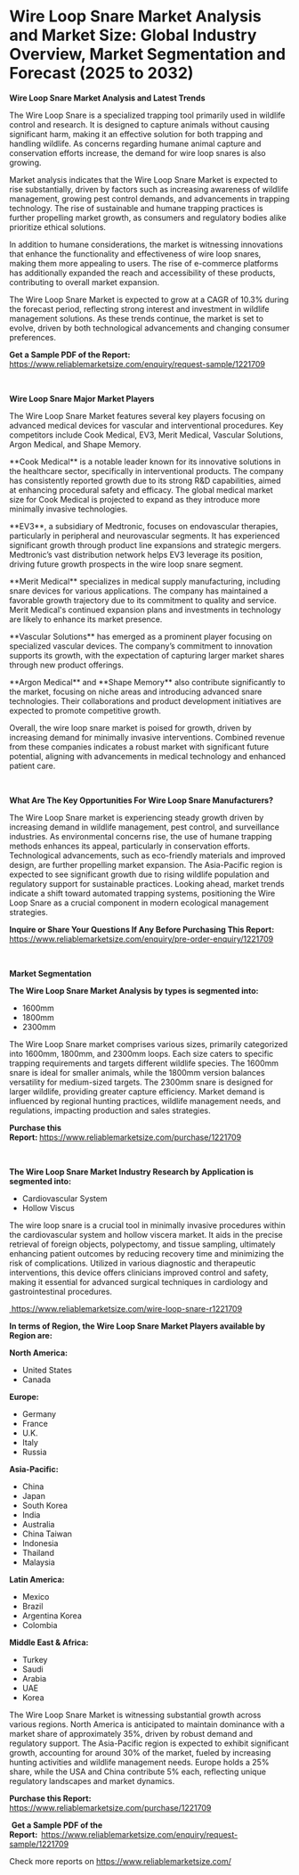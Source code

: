 <p><h1>Wire Loop Snare Market Analysis and Market Size: Global Industry Overview, Market Segmentation and Forecast (2025 to 2032)</h1></p><p><strong>Wire Loop Snare Market Analysis and Latest Trends</strong></p>
<p><p>The Wire Loop Snare is a specialized trapping tool primarily used in wildlife control and research. It is designed to capture animals without causing significant harm, making it an effective solution for both trapping and handling wildlife. As concerns regarding humane animal capture and conservation efforts increase, the demand for wire loop snares is also growing.</p><p>Market analysis indicates that the Wire Loop Snare Market is expected to rise substantially, driven by factors such as increasing awareness of wildlife management, growing pest control demands, and advancements in trapping technology. The rise of sustainable and humane trapping practices is further propelling market growth, as consumers and regulatory bodies alike prioritize ethical solutions.</p><p>In addition to humane considerations, the market is witnessing innovations that enhance the functionality and effectiveness of wire loop snares, making them more appealing to users. The rise of e-commerce platforms has additionally expanded the reach and accessibility of these products, contributing to overall market expansion.</p><p>The Wire Loop Snare Market is expected to grow at a CAGR of 10.3% during the forecast period, reflecting strong interest and investment in wildlife management solutions. As these trends continue, the market is set to evolve, driven by both technological advancements and changing consumer preferences.</p></p>
<p><strong>Get a Sample PDF of the Report:&nbsp;</strong> <a href="https://www.reliablemarketsize.com/enquiry/request-sample/1221709?utm_campaign=2783&utm_medium=2&utm_source=Github&utm_content=ia&utm_term=04032025&utm_id=wire-loop-snare">https://www.reliablemarketsize.com/enquiry/request-sample/1221709</a></p>
<p>&nbsp;</p>
<p><strong>Wire Loop Snare Major Market Players</strong></p>
<p><p>The Wire Loop Snare Market features several key players focusing on advanced medical devices for vascular and interventional procedures. Key competitors include Cook Medical, EV3, Merit Medical, Vascular Solutions, Argon Medical, and Shape Memory. </p><p>**Cook Medical** is a notable leader known for its innovative solutions in the healthcare sector, specifically in interventional products. The company has consistently reported growth due to its strong R&D capabilities, aimed at enhancing procedural safety and efficacy. The global medical market size for Cook Medical is projected to expand as they introduce more minimally invasive technologies.</p><p>**EV3**, a subsidiary of Medtronic, focuses on endovascular therapies, particularly in peripheral and neurovascular segments. It has experienced significant growth through product line expansions and strategic mergers. Medtronic’s vast distribution network helps EV3 leverage its position, driving future growth prospects in the wire loop snare segment.</p><p>**Merit Medical** specializes in medical supply manufacturing, including snare devices for various applications. The company has maintained a favorable growth trajectory due to its commitment to quality and service. Merit Medical's continued expansion plans and investments in technology are likely to enhance its market presence.</p><p>**Vascular Solutions** has emerged as a prominent player focusing on specialized vascular devices. The company’s commitment to innovation supports its growth, with the expectation of capturing larger market shares through new product offerings.</p><p>**Argon Medical** and **Shape Memory** also contribute significantly to the market, focusing on niche areas and introducing advanced snare technologies. Their collaborations and product development initiatives are expected to promote competitive growth.</p><p>Overall, the wire loop snare market is poised for growth, driven by increasing demand for minimally invasive interventions. Combined revenue from these companies indicates a robust market with significant future potential, aligning with advancements in medical technology and enhanced patient care.</p></p>
<p>&nbsp;</p>
<p><strong>What Are The Key Opportunities For Wire Loop Snare Manufacturers?</strong></p>
<p><p>The Wire Loop Snare market is experiencing steady growth driven by increasing demand in wildlife management, pest control, and surveillance industries. As environmental concerns rise, the use of humane trapping methods enhances its appeal, particularly in conservation efforts. Technological advancements, such as eco-friendly materials and improved design, are further propelling market expansion. The Asia-Pacific region is expected to see significant growth due to rising wildlife population and regulatory support for sustainable practices. Looking ahead, market trends indicate a shift toward automated trapping systems, positioning the Wire Loop Snare as a crucial component in modern ecological management strategies.</p></p>
<p><strong>Inquire or Share Your Questions If Any Before Purchasing This Report:</strong> <a href="https://www.reliablemarketsize.com/enquiry/pre-order-enquiry/1221709?utm_campaign=2783&utm_medium=2&utm_source=Github&utm_content=ia&utm_term=04032025&utm_id=wire-loop-snare">https://www.reliablemarketsize.com/enquiry/pre-order-enquiry/1221709</a></p>
<p>&nbsp;</p>
<p><strong>Market Segmentation</strong></p>
<p><strong>The Wire Loop Snare Market Analysis by types is segmented into:</strong></p>
<p><ul><li>1600mm</li><li>1800mm</li><li>2300mm</li></ul></p>
<p><p>The Wire Loop Snare market comprises various sizes, primarily categorized into 1600mm, 1800mm, and 2300mm loops. Each size caters to specific trapping requirements and targets different wildlife species. The 1600mm snare is ideal for smaller animals, while the 1800mm version balances versatility for medium-sized targets. The 2300mm snare is designed for larger wildlife, providing greater capture efficiency. Market demand is influenced by regional hunting practices, wildlife management needs, and regulations, impacting production and sales strategies.</p></p>
<p><strong>Purchase this Report:&nbsp;</strong><a href="https://www.reliablemarketsize.com/purchase/1221709?utm_campaign=2783&utm_medium=2&utm_source=Github&utm_content=ia&utm_term=04032025&utm_id=wire-loop-snare">https://www.reliablemarketsize.com/purchase/1221709</a></p>
<p>&nbsp;</p>
<p><strong>The Wire Loop Snare Market Industry Research by Application is segmented into:</strong></p>
<p><ul><li>Cardiovascular System</li><li>Hollow Viscus</li></ul></p>
<p><p>The wire loop snare is a crucial tool in minimally invasive procedures within the cardiovascular system and hollow viscera market. It aids in the precise retrieval of foreign objects, polypectomy, and tissue sampling, ultimately enhancing patient outcomes by reducing recovery time and minimizing the risk of complications. Utilized in various diagnostic and therapeutic interventions, this device offers clinicians improved control and safety, making it essential for advanced surgical techniques in cardiology and gastrointestinal procedures.</p></p>
<p><a href="https://www.reliablemarketsize.com/wire-loop-snare-r1221709?utm_campaign=2783&utm_medium=2&utm_source=Github&utm_content=ia&utm_term=04032025&utm_id=wire-loop-snare">&nbsp;https://www.reliablemarketsize.com/wire-loop-snare-r1221709</a></p>
<p><strong>In terms of Region, the Wire Loop Snare Market Players available by Region are:</strong></p>
<p>
    <p> <strong> North America: </strong>
        <ul>
            <li>United States</li>
            <li>Canada</li>
        </ul>
        </p> 
    <p> <strong> Europe: </strong>
        <ul>
            <li>Germany</li>
            <li>France</li>
            <li>U.K.</li>
            <li>Italy</li>
            <li>Russia</li>
        </ul>
        </p> 
    <p> <strong> Asia-Pacific: </strong>
        <ul>
            <li>China</li>
            <li>Japan</li>
            <li>South Korea</li>
            <li>India</li>
            <li>Australia</li>
            <li>China Taiwan</li>
            <li>Indonesia</li>
            <li>Thailand</li>
            <li>Malaysia</li>
        </ul>
        </p> 
    <p> <strong> Latin America: </strong>
        <ul>
            <li>Mexico</li>
            <li>Brazil</li>
            <li>Argentina Korea</li>
            <li>Colombia</li>
        </ul>
        </p> 
    <p> <strong> Middle East & Africa: </strong>
        <ul>
            <li>Turkey</li>
            <li>Saudi</li>
            <li>Arabia</li>
            <li>UAE</li>
            <li>Korea</li>
        </ul>
    </p>
    </p>
<p><p>The Wire Loop Snare Market is witnessing substantial growth across various regions. North America is anticipated to maintain dominance with a market share of approximately 35%, driven by robust demand and regulatory support. The Asia-Pacific region is expected to exhibit significant growth, accounting for around 30% of the market, fueled by increasing hunting activities and wildlife management needs. Europe holds a 25% share, while the USA and China contribute 5% each, reflecting unique regulatory landscapes and market dynamics.</p></p>
<p><strong>Purchase this Report: </strong><a href="https://www.reliablemarketsize.com/purchase/1221709?utm_campaign=2783&utm_medium=2&utm_source=Github&utm_content=ia&utm_term=04032025&utm_id=wire-loop-snare">https://www.reliablemarketsize.com/purchase/1221709</a></p>
<p>&nbsp;<strong>Get a Sample PDF of the Report:&nbsp;&nbsp;</strong><a href="https://www.reliablemarketsize.com/enquiry/request-sample/1221709?utm_campaign=2783&utm_medium=2&utm_source=Github&utm_content=ia&utm_term=04032025&utm_id=wire-loop-snare">https://www.reliablemarketsize.com/enquiry/request-sample/1221709</a></p>
<p><strong></strong></p>
<p>Check more reports on <a href="https://www.reliablemarketsize.com/?utm_campaign=2783&utm_medium=2&utm_source=Github&utm_content=ia&utm_term=04032025&utm_id=wire-loop-snare">https://www.reliablemarketsize.com/</a></p>